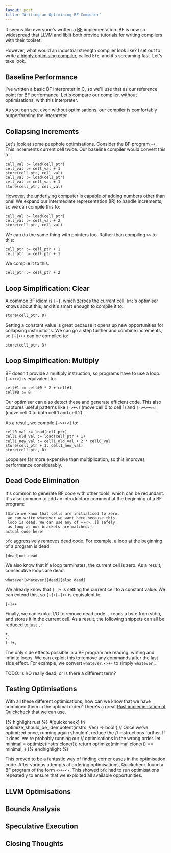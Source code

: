 ```yaml
--- 
layout: post
title: "Writing an Optimising BF Compiler"
---
```


It seems like everyone's written a
[BF](https://en.wikipedia.org/wiki/Brainfuck) implementation. BF is
now so widespread that LLVM and libjit both provide tutorials for
writing compilers with their toolset!

However, what would an industrial strength compiler look like? I set
out to write
[a highly optimising compiler](https://github.com/Wilfred/bfc), called
`bfc`, and it's screaming fast. Let's take look.

## Baseline Performance

I've written a basic BF interpreter in C, so we'll use that as our
reference point for BF performance. Let's compare our compiler,
without optimisations, with this interpreter.

As you can see, even without optimisations, our compiler is
comfortably outperforming the interpreter.

## Collapsing Increments

Let's look at some peephole optimisations. Consider the BF program `++`. This increments current cell
twice. Our baseline compiler would convert this to:

    cell_val := load(cell_ptr)
    cell_val := cell_val + 1
    store(cell_ptr, cell_val)
    cell_val := load(cell_ptr)
    cell_val := cell_val + 1
    store(cell_ptr, cell_val)

However, the underlying computer is capable of adding numbers other
than one! We expand our intermediate representation (IR) to handle
increments, so we can compile this to:

    cell_val := load(cell_ptr)
    cell_val := cell_val + 2
    store(cell_ptr, cell_val)

We can do the same thing with pointers too. Rather than compiling `>>`
to this:

    cell_ptr := cell_ptr + 1
    cell_ptr := cell_ptr + 1

We compile it to this:

    cell_ptr := cell_ptr + 2

## Loop Simplification: Clear

A common BF idiom is `[-]`, which zeroes the current cell. `bfc`'s
optimiser knows about this, and it's smart enough to compile it to:

    store(cell_ptr, 0)

Setting a constant value is great because it opens up new opportunities
for collapsing instructions. We can go a step further and combine
increments, so `[-]+++` can be compiled to:

    store(cell_ptr, 3)

## Loop Simplification: Multiply

BF doesn't provide a multiply instruction, so programs have to use a
loop. `[->++<]` is equivalent to:

    cell#1 := cell#0 * 2 + cell#1
    cell#0 := 0

Our optimiser can also detect these and generate efficient code. This
also captures useful patterns like `[->+<]` (move cell 0 to cell 1)
and `[->+>+<<]` (move cell 0 to both cell 1 and cell 2).

As a result, we compile `[->++<]` to:

    cell0_val := load(cell_ptr)
    cell1_old_val := load(cell_ptr + 1)
    cell1_new_val := cell1_old_val + 2 * cell0_val
    store(cell_ptr + 1, cell1_new_val)
    store(cell_ptr, 0)

Loops are far more expensive than multiplication, so this improves
performance considerably.

## Dead Code Elimination

It's common to generate BF code with other tools, which can be
redundant. It's also common to add an introductory comment at the
beginning of a BF program:

    [Since we know that cells are initialised to zero,
     we can write whatever we want here because this
     loop is dead. We can use any of +-<>.,[] safely,
     as long as our brackets are matched.]
    actual code here!

`bfc` aggressively removes dead code. For example, a loop at the
beginning of a program is dead:

    [dead]not-dead

We also know that if a loop terminates, the current cell is zero. As a
result, consecutive loops are dead:

    whatever[whatever][dead][also dead]

We already know that `[-]+` is setting the current cell to a constant
value. We can extend this, so `[-]+[-]++` is equivalent to:

    [-]++

Finally, we can exploit I/O to remove dead code. `,` reads a byte from
stdin, and stores it in the current cell. As a result, the following
snippets can all be reduced to just `,`:

    +,
    -,
    [-]+,

The only side effects possible in a BF program are reading, writing
and infinite loops. We can exploit this to remove any commands after
the last side effect. For example, we convert `whatever.<>+-` to simply `whatever.`.

TODO: is I/O really dead, or is there a different term?

## Testing Optimisations

With all these different optimisations, how can we know that we have
combined them in the optimal order? There's a great
[Rust implementation of Quickcheck](#TODO) that we can use.

{% highlight rust %}
#[quickcheck]
fn optimize_should_be_idempotent(instrs: Vec<Instruction>) -> bool {
    // Once we've optimized once, running again shouldn't reduce the
    // instructions further. If it does, we're probably running our
    // optimisations in the wrong order.
    let minimal = optimize(instrs.clone());
    return optimize(minimal.clone()) == minimal;
}
{% endhighlight %}

This proved to be a fantastic way of finding corner cases in the
optimisation code. After various attempts at ordering optimisations,
Quickcheck found a BF program of the form `+>+-<-`. This showed `bfc`
had to run optimisations repeatedly to ensure that we exploited all
available opportunities.

## LLVM Optimisations

## Bounds Analysis

## Speculative Execution

## Closing Thoughts
